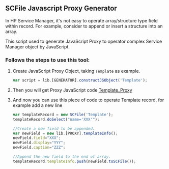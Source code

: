 ## SCFile Javascript Proxy Generator

In HP Service Manager, it's not easy to operate array/structure type field within record. For example, consider to append or insert a structure into an array. 

This script used to generate JavaScript Proxy to operator complex Service Manager object by JavaScript.
### Follows the steps to use this tool:
1. Create JavaScript Proxy Object, taking `Template` as example.
 	```javascript
	var script = lib.[GENERATOR].constructJSObject('Template');
	```
2. Then you will get Proxy JavaScript code   [Template_Proxy](samples/TemplateJSProxy.js "SCFile_Template_Proxy")
3. And now you can use this piece of code to operate Template record, for example add a new line 
 
	```javascript
	var templateRecord = new SCFile('Template');
	templateRecord.doSelect("name='XXX'");
	
	//Create a new field to be appended.
	var newField = new lib.[PROXY].templateInfo();
	newField.field="XXX";
	newField.display="YYY";
	newField.caption="ZZZ";
	
	//Append the new field to the end of array.
	templateRecord.templateInfo.push(newField.toSCFile());
	

	```

 